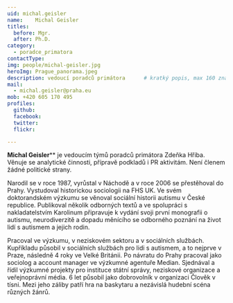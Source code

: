 ```yaml
---
uid: michal.geisler
name:    Michal Geisler
titles:
  before: Mgr. 
  after: Ph.D.
category:                
  - poradce_primatora
contactType: 
img: people/michal-geisler.jpg
heroImg: Prague_panorama.jpeg
description: vedoucí poradců primátora    	# kratký popis, max 160 znaků
mail:
  - michal.geisler@praha.eu
mob: +420 605 170 495
profiles:
  github:       
  facebook:
  twitter: 		  
  flickr:		  

---
```


**Michal Geisler**** je vedoucím týmů poradců primátora Zdeňka Hřiba. Věnuje se analytické činnosti, přípravě podkladů i PR aktivitám. Není členem žádné politické strany.

Narodil se v roce 1987, vyrůstal v Náchodě a v roce 2006 se přestěhoval do Prahy. Vystudoval historickou sociologii na FHS UK. Ve svém doktorandském výzkumu se věnoval sociální historii autismu v České republice. Publikoval několik odborných textů a ve spolupráci s nakladatelstvím Karolinum připravuje k vydání svoji první monografii o autismu, neurodiverzitě a dopadu měnícího se odborného poznání na život lidí s autismem a jejich rodin.

Pracoval ve výzkumu, v neziskovém sektoru a v sociálních službách. Kupříkladu působil v sociálních službách pro lidi s autismem, a to nejprve v Praze, následně 4 roky ve Velké Británii. Po návratu do Prahy pracoval jako sociolog a account manager ve výzkumné agentuře Median. Sjednával a řídil výzkumné projekty pro instituce státní správy, neziskové organizace a veřejnoprávní média. 
6 let působil jako dobrovolník v organizaci Člověk v tísni. Mezi jeho záliby patří hra na baskytaru a nezávislá hudební scéna různých žánrů.
